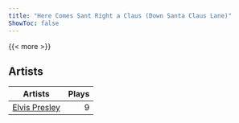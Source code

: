 ```yaml
---
title: "Here Comes Sant Right a Claus (Down Santa Claus Lane)"
ShowToc: false
---
```


{{< more >}}

## Artists
Artists | Plays 
----- | -----: 
[Elvis Presley](/artists/elvis-presley-1014) | 9

